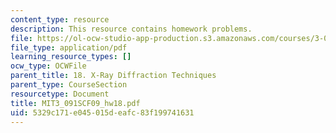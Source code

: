 ```yaml
---
content_type: resource
description: This resource contains homework problems.
file: https://ol-ocw-studio-app-production.s3.amazonaws.com/courses/3-091sc-introduction-to-solid-state-chemistry-fall-2010/5329c171e045015deafc83f199741631_MIT3_091SCF09_hw18.pdf
file_type: application/pdf
learning_resource_types: []
ocw_type: OCWFile
parent_title: 18. X-Ray Diffraction Techniques
parent_type: CourseSection
resourcetype: Document
title: MIT3_091SCF09_hw18.pdf
uid: 5329c171-e045-015d-eafc-83f199741631
---
```

